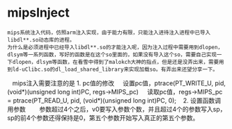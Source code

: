 # mipsInject
    mips系统注入代码，仿照arm注入实现，由于能力有限，只能注入进待注入进程中已导入libdl**.so动态库的进程。
    为什么是必须进程中已经导入libdl**.so的才能注入呢，因为注入过程中需要用到dlopen，dlsym等一系列函数，写好的函数是在这个so里面的，如果没有导入这个so，需要自己实现一下dlopen，dlsym等函数，在看雪中得到了malokch大神的指点，但是还是没弄出来，需要用到ld-uClibc.so的dl_load_shared_library来实现加载so。有弄出来还望分享一下。
    mips注入需要注意的是
    1. pc值的修改
        设置pc值，ptrace(PT_WRITE_U, pid, (void*)(unsigned long int)PC, regs->MIPS_pc)
        读取pc值，regs->MIPS_pc = ptrace(PT_READ_U, pid, (void*)(unsigned long int)PC, 0);
    2. 设置函数调用参数
        参数超过4个之后，v0要写入参数个数，并且超过4个的参数写入sp，sp的前4个参数还得保持是0，第五个参数开始写入真正的第五个参数。
